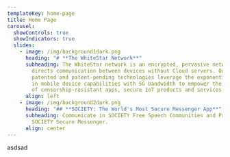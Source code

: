```yaml
---
templateKey: home-page
title: Home Page
carousel:
  showControls: true
  showIndicators: true
  slides:
    - image: /img/background1dark.png
      heading: "# **The WhiteStar Network**"
      subheading: The WhiteStar network is an encrypted, pervasive network that
        directs communication between devices without Cloud servers. Our
        patented and patent-pending technologies leverage the exponential growth
        in mobile device capabilities with 5G bandwidth to empower the creation
        of censorship-resistant apps, secure IoT products and services.
      align: left
    - image: /img/background2dark.png
      heading: "## **SOCIETY: The World's Most Secure Messenger App**"
      subheading: Communicate in SOCIETY Free Speech Communities and Privately in
        SOCIETY Secure Messenger.
      align: center
---
```

asdsad